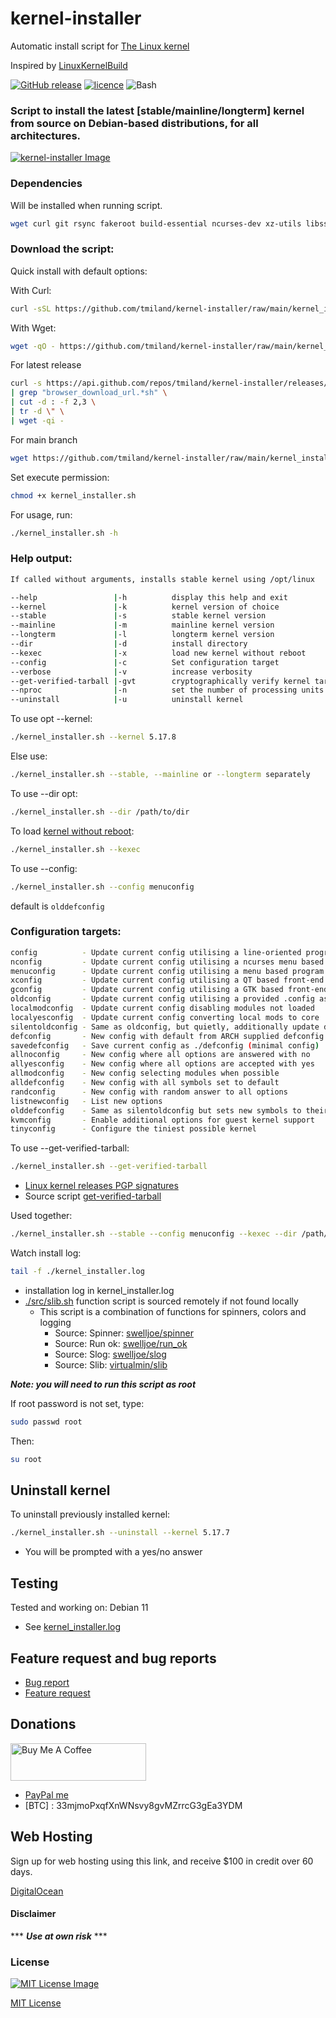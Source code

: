 # kernel-installer
Automatic install script for [The Linux kernel](https://www.kernel.org)

Inspired by [LinuxKernelBuild](https://github.com/Angristan/LinuxKernelBuild)

[![GitHub release](https://img.shields.io/github/release/tmiland/kernel-installer.svg?style=for-the-badge)](https://github.com/tmiland/kernel-installer/releases)
[![licence](https://img.shields.io/github/license/tmiland/kernel-installer.svg?style=for-the-badge)](https://github.com/tmiland/kernel-installer/blob/master/LICENSE)
![Bash](https://img.shields.io/badge/Language-SH-4EAA25.svg?style=for-the-badge)

### Script to install the latest [stable/mainline/longterm] kernel from source on Debian-based distributions, for all architectures.

[![kernel-installer Image](https://raw.githubusercontent.com/tmiland/kernel-installer/main/img/kernel_installer.png)](https://github.com/tmiland/kernel-installer/blob/main/img/kernel_installer.png)

### Dependencies

Will be installed when running script.
```bash
wget curl git rsync fakeroot build-essential ncurses-dev xz-utils libssl-dev bc liblz4-tool paxctl libelf-dev flex bison
```

### Download the script:

Quick install with default options:

With Curl:
```bash
curl -sSL https://github.com/tmiland/kernel-installer/raw/main/kernel_installer.sh | bash || exit 0
```
With Wget:
```bash
wget -qO - https://github.com/tmiland/kernel-installer/raw/main/kernel_installer.sh | bash || exit 0
```

For latest release

```bash
curl -s https://api.github.com/repos/tmiland/kernel-installer/releases/latest \
| grep "browser_download_url.*sh" \
| cut -d : -f 2,3 \
| tr -d \" \
| wget -qi -
```

For main branch
```bash
wget https://github.com/tmiland/kernel-installer/raw/main/kernel_installer.sh
```

Set execute permission:
```bash
chmod +x kernel_installer.sh
```
For usage, run:
```bash
./kernel_installer.sh -h
```

### Help output:

```bash
If called without arguments, installs stable kernel using /opt/linux

--help                 |-h          display this help and exit
--kernel               |-k          kernel version of choice
--stable               |-s          stable kernel version
--mainline             |-m          mainline kernel version
--longterm             |-l          longterm kernel version
--dir                  |-d          install directory
--kexec                |-x          load new kernel without reboot
--config               |-c          Set configuration target
--verbose              |-v          increase verbosity
--get-verified-tarball |-gvt        cryptographically verify kernel tarball
--nproc                |-n          set the number of processing units to use
--uninstall            |-u          uninstall kernel
```

To use opt --kernel:
```bash
./kernel_installer.sh --kernel 5.17.8
```
Else use:
```bash
./kernel_installer.sh --stable, --mainline or --longterm separately
```
To use --dir opt:
```bash
./kernel_installer.sh --dir /path/to/dir
```
To load [kernel without reboot](https://linux.die.net/man/8/kexec):
```bash
./kernel_installer.sh --kexec
```
To use --config:
```bash
./kernel_installer.sh --config menuconfig
```
default is `olddefconfig`

### Configuration targets:

```bash
config          - Update current config utilising a line-oriented program
nconfig         - Update current config utilising a ncurses menu based program
menuconfig      - Update current config utilising a menu based program
xconfig         - Update current config utilising a QT based front-end
gconfig         - Update current config utilising a GTK based front-end
oldconfig       - Update current config utilising a provided .config as base
localmodconfig  - Update current config disabling modules not loaded
localyesconfig  - Update current config converting local mods to core
silentoldconfig - Same as oldconfig, but quietly, additionally update deps
defconfig       - New config with default from ARCH supplied defconfig
savedefconfig   - Save current config as ./defconfig (minimal config)
allnoconfig     - New config where all options are answered with no
allyesconfig    - New config where all options are accepted with yes
allmodconfig    - New config selecting modules when possible
alldefconfig    - New config with all symbols set to default
randconfig      - New config with random answer to all options
listnewconfig   - List new options
olddefconfig    - Same as silentoldconfig but sets new symbols to their default value
kvmconfig       - Enable additional options for guest kernel support
tinyconfig      - Configure the tiniest possible kernel
```

To use --get-verified-tarball:
```bash
./kernel_installer.sh --get-verified-tarball
```
 - [Linux kernel releases PGP signatures](https://www.kernel.org/category/signatures.html)
 - Source script [get-verified-tarball](https://git.kernel.org/pub/scm/linux/kernel/git/mricon/korg-helpers.git/tree/get-verified-tarball)

Used together:
```bash
./kernel_installer.sh --stable --config menuconfig --kexec --dir /path/to/dir --get-verified-tarball
```

Watch install log:
```bash
tail -f ./kernel_installer.log
```

- installation log in kernel_installer.log
- [./src/slib.sh](https://github.com/tmiland/kernel-installer/blob/main/src/slib.sh) function script is sourced remotely if not found locally
  - This script is a combination of functions for spinners, colors and logging
    - Source: Spinner: [swelljoe/spinner](https://github.com/swelljoe/spinner)
    - Source: Run ok: [swelljoe/run_ok](https://github.com/swelljoe/run_ok)
    - Source: Slog: [swelljoe/slog](https://github.com/swelljoe/slog)
    - Source: Slib: [virtualmin/slib](https://github.com/virtualmin/slib)

***Note: you will need to run this script as root***

If root password is not set, type:

```bash
sudo passwd root
```

Then:

```bash
su root
```

## Uninstall kernel

To uninstall previously installed kernel:
```bash
./kernel_installer.sh --uninstall --kernel 5.17.7
```

- You will be prompted with a yes/no answer

## Testing

Tested and working on: Debian 11

- See [kernel_installer.log](https://raw.githubusercontent.com/tmiland/kernel-installer/main/log/kernel_installer.log)

## Feature request and bug reports
- [Bug report](https://github.com/tmiland/kernel-installer/issues/new?assignees=tmiland&labels=bug&template=bug_report.md&title=Bug-report:)
- [Feature request](https://github.com/tmiland/kernel-installer/issues/new?assignees=tmiland&labels=enhancement&template=feature_request.md&title=Feature-request:)

## Donations
<a href="https://www.buymeacoffee.com/tmiland" target="_blank"><img src="https://cdn.buymeacoffee.com/buttons/v2/default-yellow.png" alt="Buy Me A Coffee" style="height: 60px !important;width: 217px !important;" ></a>
- [PayPal me](https://paypal.me/milanddata)
- [BTC] : 33mjmoPxqfXnWNsvy8gvMZrrcG3gEa3YDM

## Web Hosting

Sign up for web hosting using this link, and receive $100 in credit over 60 days.

[DigitalOcean](https://m.do.co/c/f1f2b475fca0)

#### Disclaimer 

*** ***Use at own risk*** ***

### License

[![MIT License Image](https://upload.wikimedia.org/wikipedia/commons/thumb/0/0c/MIT_logo.svg/220px-MIT_logo.svg.png)](https://github.com/tmiland/kernel-installer/blob/master/LICENSE)

[MIT License](https://github.com/tmiland/kernel-installer/blob/master/LICENSE)
